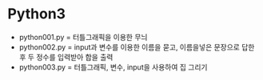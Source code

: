 # Python3

- python001.py = 터틀그래픽을 이용한 무늬 
- python002.py = input과 변수를 이용한 이름을 묻고, 이름을넣은 문장으로 답한후 두 정수를 입력받아 합을 출력
- python003.py = 터틀그래픽, 변수, input을 사용하여 집 그리기
